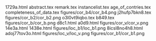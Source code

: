 1729a.html
abstract.tex
remark.tex
instancelist.tex
age_of_contries.tex
completeness_of_data.tex
figures/cor_b4/cor_b4.png
j2hufp7bkn8.tex
figures/cor_b2/cor_b2.png
o3l0vt9iqbo.tex
b849.tex
figures/cor_b/cor_b.png
d8c1.html
a0d9.html
figures/cor_v/cor_v.png
14e3a.html
1438e.html
figures/loc_b1/loc_b1.png
8icsl8no4h8.html
adoj77tov3o.html
figures/loc_v/loc_v.png
figures/cor_b1/cor_b1.png